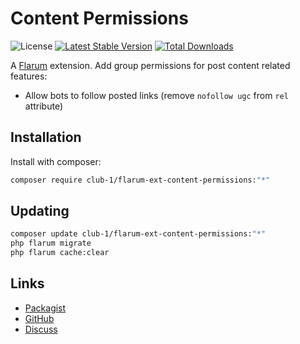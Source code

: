 # Content Permissions

![License](https://img.shields.io/badge/license-AGPL--3.0--or--later-blue.svg) [![Latest Stable Version](https://img.shields.io/packagist/v/club-1/flarum-ext-content-permissions.svg)](https://packagist.org/packages/club-1/flarum-ext-content-permissions) [![Total Downloads](https://img.shields.io/packagist/dt/club-1/flarum-ext-content-permissions.svg)](https://packagist.org/packages/club-1/flarum-ext-content-permissions)

A [Flarum](https://flarum.org) extension. Add group permissions for post content related features:

- Allow bots to follow posted links (remove `nofollow ugc` from `rel` attribute)

## Installation

Install with composer:

```sh
composer require club-1/flarum-ext-content-permissions:"*"
```

## Updating

```sh
composer update club-1/flarum-ext-content-permissions:"*"
php flarum migrate
php flarum cache:clear
```

## Links

- [Packagist](https://packagist.org/packages/club-1/flarum-ext-content-permissions)
- [GitHub](https://github.com/club-1/flarum-ext-content-permissions)
- [Discuss](https://discuss.flarum.org/d/PUT_DISCUSS_SLUG_HERE)
